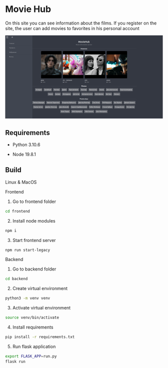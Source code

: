 # Movie Hub

On this site you can see information about the films. If you register on the site, the user can add movies to favorites in his personal account

![](preview.png)

## Requirements

* Python 3.10.6

* Node 19.8.1

## Build

Linux & MacOS

Frontend

1. Go to frontend folder


```bash
cd frontend
```

2. Install node modules

```bash
npm i
```

3. Start frontend server

```bash
npm run start-legacy
```

Backend

1. Go to backend folder


```bash
cd backend
```

2. Create virtual environment

```bash
python3 -m venv venv
```

3. Activate virtual environment

```bash
source venv/bin/activate
```

4. Install requirements

```bash
pip install -r requirements.txt
```

5. Run flask application

```bash
export FLASK_APP=run.py
flask run
```